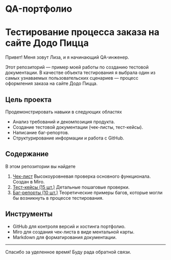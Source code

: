 # QA-портфолио 
# Тестирование процесса заказа на сайте Додо Пицца

Привет! Меня зовут Лиза, и я начинающий QA-инженер.

Этот репозиторий — пример моей работы по созданию тестовой документации. В качестве объекта тестирования я выбрала один из самых узнаваемых пользовательских сценариев — процесс оформления заказа на сайте Додо Пицца.

## Цель проекта

Продемонстрировать навыки в следующих областях
- Анализ требований и декомпозиция продукта.
- Создание тестовой документации (чек-листы, тест-кейсы).
- Написание баг-репортов.
- Структурирование информации и работа с GitHub.

## Содержание

В этом репозитории вы найдете

1.  [Чек-лист](https://miro.com/welcomeonboard/TUdINXBpTlRDbUxJUWRVbnBIdU53ZnU3b3BRVUhZK1RPQysrdFFFcmQzTnZBdEhBeUZhR21lOVljSUZJWVZTcVIzWXowbUNTTkJvcTA5UlhrdmowUDhRR1p2Z3NOWEQzMWVmOStaS05JOERmdDdkbzdkSmlmL2N5V0NiYVVxMExyVmtkMG5hNDA3dVlncnBvRVB2ZXBnPT0hdjE=?share_link_id=972387774210) Высокоуровневая проверка основного функционала. Создан в Miro.
2.  [Тест-кейсы (15 шт.)](https://github.com/lizaveta-aleks/qa-portfolio/blob/main/Dodo_Pizza_Order_Flow_TC.md) Детальные пошаговые проверки.
3.  [Баг-репорты (10 шт.)](https://github.com/lizaveta-aleks/qa-test-documentation-portfolio/blob/main/Dodo_Pizza_Order_Flow_BR.md) Теоретические примеры багов, которые могли бы возникнуть в процессе тестирования.

## Инструменты

- GitHub для контроля версий и хостинга портфолио.
- Miro для создания чек-листа в виде ментальной карты.
- Markdown для форматирования документации.

---
Спасибо за уделенное время! Буду рада обратной связи.
